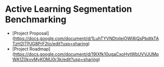 # Active Learning Segmentation Benchmarking

- [Project Proposal] (https://docs.google.com/document/d/1LuhTYVNDtxIeiOWI8iQsPbdtkTATzH2ITPJG8PrF2to/edit?usp=sharing)
- [Project Roadmap] (https://docs.google.com/document/d/19IXfk10ugaCxoHytWbUVVJUMpWA1Z0kvvMyKOMJ0r3k/edit?usp=sharing)
